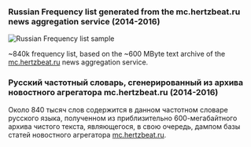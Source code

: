 ### Russian Frequency list generated from the mc.hertzbeat.ru news aggregation service (2014-2016)

![Russian Frequency list sample](http://murgab.s3-eu-west-1.amazonaws.com/frequ1_MjYzO.png)

~840k frequency list, based on the ~600 MByte text archive of the [mc.hertzbeat.ru](http://mc.hertzbeat.ru) news aggregation service.

### Русский частотный словарь, сгенерированный из архива новостного агрегатора mc.hertzbeat.ru (2014-2016)

Около 840 тысяч слов содержится в данном частотном словаре русского языка, полученном из приблизительно 600-мегабайтного архива чистого текста, являющегося, в свою очередь, дампом базы статей новостного агрегатора [mc.hertzbeat.ru](http://mc.hertzbeat.ru).
